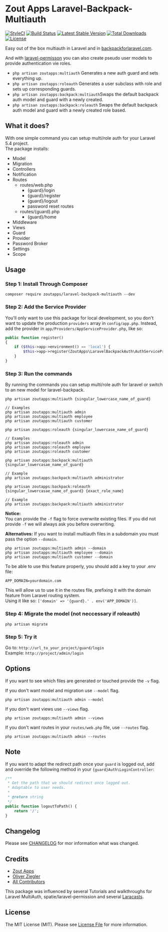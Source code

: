 # Zout Apps Laravel-Backpack-Multiauth

[![StyleCI](https://styleci.io/repos/95968915/shield)](https://styleci.io/repos/95968915)
[![Build Status](https://travis-ci.org/zoutapps/laravel-backpack-multiauth.svg?branch=master)](https://travis-ci.org/zoutapps/laravel-backpack-multiauth)
[![Latest Stable Version](https://poser.pugx.org/zoutapps/laravel-backpack-multiauth/v/stable)](https://packagist.org/packages/zoutapps/laravel-backpack-multiauth)
[![Total Downloads](https://poser.pugx.org/zoutapps/laravel-backpack-multiauth/downloads)](https://packagist.org/packages/zoutapps/laravel-backpack-multiauth)
[![License](https://poser.pugx.org/zoutapps/laravel-backpack-multiauth/license)](https://packagist.org/packages/zoutapps/laravel-backpack-multiauth)

Easy out of the box multiauth in Laravel and in [backpackforlaravel.com](http://backpackforlaravel.com).

And with [laravel-permisson](https://github.com/spatie/laravel-permission) you can also create pseudo user models to provide authentication vie roles.

- `php artisan zoutapps:multiauth` Generates a new auth guard and sets everything up.
- `php artisan zoutapps:roleauth` Generates a user subclass with role and sets up corresponding guards.
- `php artisan zoutapps:backpack:multiauth`Swaps the default backpack auth model and guard with a newly created.
- `php artisan zoutapps:backpack:roleauth` Swaps the default backpack auth model and guard with a newly created role based.


## What it does?
With one simple command you can setup multi/role auth for your Laravel 5.4 project.  
The package installs:
- Model 
- Migration 
- Controllers
- Notification
- Routes
  - routes/web.php
    - {guard}/login
    - {guard}/register
    - {guard}/logout
    - password reset routes
  - routes/{guard}.php
    - {guard}/home
- Middleware
- Views
- Guard
- Provider
- Password Broker
- Settings
- Scope

## Usage

### Step 1: Install Through Composer

`composer require zoutapps/laravel-backpack-multiauth --dev`

### Step 2: Add the Service Provider

You'll only want to use this package for local development, so you don't want to update the production `providers` array in `config/app.php`. Instead, add the provider in `app/Providers/AppServiceProvider.php`, like so:

```php
public function register()
{
	if ($this->app->environment() == 'local') {
		$this->app->register(ZoutApps\LaravelBackpackAuth\AuthServiceProvider::class);
	}
}
```

### Step 3: Run the commands

By running the commands you can setup multi/role auth for laravel or switch to an new model for laravel-backpack.

```
php artisan zoutapps:multiauth {singular_lowercase_name_of_guard}

// Examples
php artisan zoutapps:multiauth admin
php artisan zoutapps:multiauth employee
php artisan zoutapps:multiauth customer
```

```
php artisan zoutapps:roleauth {singular_lowercase_name_of_guard}

// Examples
php artisan zoutapps:roleauth admin
php artisan zoutapps:roleauth employee
php artisan zoutapps:roleauth customer
```

```
php artisan zoutapps:backpack:multiauth {singular_lowercasae_name_of_guard}

// Example
php artisan zoutapps:backpack:multiauth administrator
```

```
php artisan zoutapps:backpack:roleauth {singular_lowercasae_name_of_guard} {exact_role_name}

// Example
php artisan zoutapps:backpack:multiauth administrator
```

**Notice:**  
You can provide the `-f` flag to force overwrite existing files. If you did not provide `-f` we will always ask you before overwriting.

**Alternatives:**
If you want to install multiauth files in a subdomain you must pass the option `--domain`.
```
php artisan zoutapps:multiauth admin --domain
php artisan zoutapps:multiauth employee --domain
php artisan zoutapps:multiauth customer --domain
```

To be able to use this feature properly, you should add a key to your .env file:
```
APP_DOMAIN=yourdomain.com
```
This will allow us to use it in the routes file, prefixing it with the domain feature from Laravel routing system.  
Using it like so: `['domain' => '{guard}.' . env('APP_DOMAIN')]`.

### Step 4: Migrate the model (not neccessary if roleauth)

```
php artisan migrate
```

### Step 5: Try it

Go to: `http://url_to_your_project/guard/login`  
Example: `http://project/admin/login`

## Options

If you want to see which files are generated or touched provide the `-v` flag.

If you don't want model and migration use `--model` flag.
```
php artisan zoutapps:multiauth admin --model
```

If you don't want views use `--views` flag.
```
php artisan zoutapps:multiauth admin --views
```

If you don't want routes in your `routes/web.php` file, use `--routes` flag.

```
php artisan zoutapps:multiauth admin --routes
```

## Note
If you want to adapt the redirect path once your `guard` is logged out, add and override the following method in
your `{guard}Auth\LoginController`:

```php
/**
 * Get the path that we should redirect once logged out.
 * Adaptable to user needs.
 *
 * @return string
 */
public function logoutToPath() {
    return '/';
}
```

## Changelog

Please see [CHANGELOG](CHANGELOG.md) for mor information what was changed.

## Credits

- [Zout Apps](http://zoutapps.de)
- [Oliver Ziegler](https://github.com/OliverZiegler)
- [All Contributors](../../contributors)

This package was influenced by several Tutorials and walkthroughs for Laravel MultiAuth, spatie/laravel-permission 
and several [Laracasts](https://laracasts.com).  

## License

The MIT License (MIT). Please see [License File](LICENSE.md) for more information.
